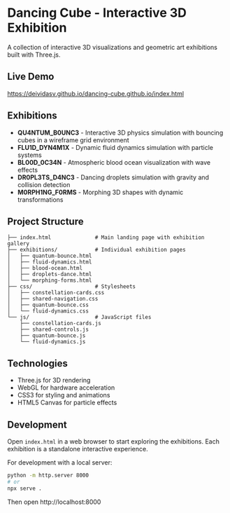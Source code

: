 # Dancing Cube - Interactive 3D Exhibition

A collection of interactive 3D visualizations and geometric art exhibitions built with Three.js.

## Live Demo

https://deividasv.github.io/dancing-cube.github.io/index.html

## Exhibitions

- **QU4NTUM_B0UNC3** - Interactive 3D physics simulation with bouncing cubes in a wireframe grid environment
- **FLU1D_DYN4M1X** - Dynamic fluid dynamics simulation with particle systems
- **BL00D_0C34N** - Atmospheric blood ocean visualization with wave effects
- **DR0PL3TS_D4NC3** - Dancing droplets simulation with gravity and collision detection
- **M0RPH1NG_F0RMS** - Morphing 3D shapes with dynamic transformations

## Project Structure

```
├── index.html              # Main landing page with exhibition gallery
├── exhibitions/            # Individual exhibition pages
│   ├── quantum-bounce.html
│   ├── fluid-dynamics.html
│   ├── blood-ocean.html
│   ├── droplets-dance.html
│   └── morphing-forms.html
├── css/                    # Stylesheets
│   ├── constellation-cards.css
│   ├── shared-navigation.css
│   ├── quantum-bounce.css
│   └── fluid-dynamics.css
└── js/                     # JavaScript files
    ├── constellation-cards.js
    ├── shared-controls.js
    ├── quantum-bounce.js
    └── fluid-dynamics.js
```

## Technologies

- Three.js for 3D rendering
- WebGL for hardware acceleration
- CSS3 for styling and animations
- HTML5 Canvas for particle effects

## Development

Open `index.html` in a web browser to start exploring the exhibitions. Each exhibition is a standalone interactive experience.

For development with a local server:

```bash
python -m http.server 8000
# or
npx serve .
```

Then open http://localhost:8000
